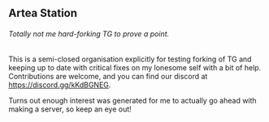 ## Artea Station
###### Totally not me hard-forking TG to prove a point.

This is a semi-closed organisation explicitly for testing forking of TG and keeping up to date with critical fixes on my lonesome self with a bit of help. Contributions are welcome, and you can find our discord at https://discord.gg/kKdBGNEG.

Turns out enough interest was generated for me to actually go ahead with making a server, so keep an eye out!
